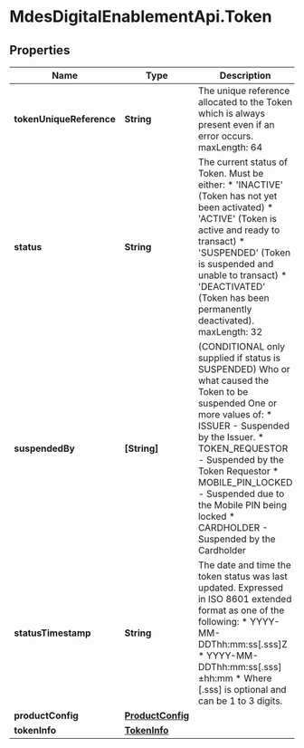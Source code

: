 # MdesDigitalEnablementApi.Token

## Properties

Name | Type | Description | Notes
------------ | ------------- | ------------- | -------------
**tokenUniqueReference** | **String** | The unique reference allocated to the Token which is always present even if an error occurs. maxLength: 64  | [optional] 
**status** | **String** | The current status of Token. Must be either:  * &#39;INACTIVE&#39; (Token has not yet been activated)  * &#39;ACTIVE&#39; (Token is active and ready to transact)  * &#39;SUSPENDED&#39; (Token is suspended and unable to transact)  * &#39;DEACTIVATED&#39; (Token has been permanently deactivated). maxLength: 32  | [optional] 
**suspendedBy** | **[String]** | (CONDITIONAL only supplied if status is SUSPENDED) Who or what caused the Token to be suspended One or more values of:    * ISSUER - Suspended by the Issuer.    * TOKEN_REQUESTOR - Suspended by the Token Requestor    * MOBILE_PIN_LOCKED - Suspended due to the Mobile PIN being locked    * CARDHOLDER - Suspended by the Cardholder  | [optional] 
**statusTimestamp** | **String** | The date and time the token status was last updated. Expressed in ISO 8601 extended format as one of the following:    * YYYY-MM-DDThh:mm:ss[.sss]Z    * YYYY-MM-DDThh:mm:ss[.sss]±hh:mm    * Where [.sss] is optional and can be 1 to 3 digits.  | [optional] 
**productConfig** | [**ProductConfig**](ProductConfig.md) |  | [optional] 
**tokenInfo** | [**TokenInfo**](TokenInfo.md) |  | [optional] 


